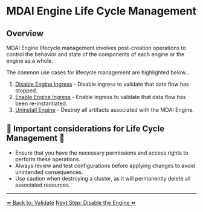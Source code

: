 # MDAI Engine Life Cycle Management

## Overview

MDAI Engine lifecycle management involves post-creation operations to control the behavior and state of the components of each engine or the engine as a whole.

The common use cases for lifecycle management are highlighted below...
1. [Disable Engine Ingress](./disable.md) - Disable ingress to validate that data flow has stopped.
2. [Enable Engine Ingress](./enable.md) - Enable ingress to validate that data flow has been re-instantiated.
3. [Uninstall Engine](./destroy.md) - Destroy all artifacts associated with the MDAI Engine.


## 🚨 Important considerations for Life Cycle Management 🚨

* Ensure that you have the necessary permissions and access rights to perform these operations.
* Always review and test configurations before applying changes to avoid unintended consequences.
* Use caution when destroying a cluster, as it will permanently delete all associated resources.

----
<span class="left"><a href="/install/local/validate.md">⏪ Back to: Validate</a></span>
<span class="right"><a href="./disable-engine.md">Next Step: Disable the Engine ⏩</a></span>
